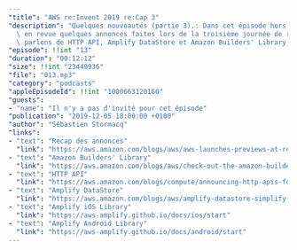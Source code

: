 ```yaml
---
"title": "AWS re:Invent 2019 re:Cap 3"
"description": "Quelques nouveautés (partie 3).: Dans cet épisode hors série, je passe\
  \ en revue quelques annonces faites lors de la troisième journée de re:Invent. Nous\
  \ parlons de HTTP API, Amplify DataStore et Amazon Builders' Library."
"episode": !!int "13"
"duration": "00:12:12"
"size": !!int "23449936"
"file": "013.mp3"
"category": "podcasts"
"appleEpisodeId": !!int "1000663120160"
"guests":
- "name": "Il n'y a pas d'invité pour cet épisode"
"publication": "2019-12-05 18:00:00 +0100"
"author": "Sébastien Stormacq"
"links":
- "text": "Recap des annonces"
  "link": "https://aws.amazon.com/blogs/aws/aws-launches-previews-at-reinvent-2019-wednesday-december-4th/"
- "text": "Amazon Builders' Library"
  "link": "https://aws.amazon.com/blogs/aws/check-out-the-amazon-builders-library-this-is-how-we-do-it/"
- "text": "HTTP API"
  "link": "https://aws.amazon.com/blogs/compute/announcing-http-apis-for-amazon-api-gateway/"
- "text": "Amplify DataStore"
  "link": "https://aws.amazon.com/blogs/aws/amplify-datastore-simplify-development-of-offline-apps-with-graphql/"
- "text": "Amplify iOS Library"
  "link": "https://aws-amplify.github.io/docs/ios/start"
- "text": "Amplify Android Library"
  "link": "https://aws-amplify.github.io/docs/android/start"
---
```

